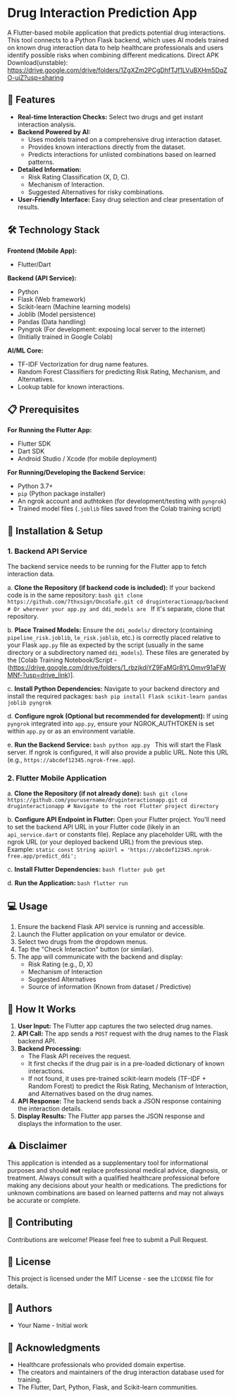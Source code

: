 # Drug Interaction Prediction App

A Flutter-based mobile application that predicts potential drug interactions. This tool connects to a Python Flask backend, which uses AI models trained on known drug interaction data to help healthcare professionals and users identify possible risks when combining different medications.
Direct APK Download(unstable): https://drive.google.com/drive/folders/1ZgXZm2PCgDhfTJf1LVuBXHm5DqZO-ujZ?usp=sharing

## 🚀 Features

-   **Real-time Interaction Checks:** Select two drugs and get instant interaction analysis.
-   **Backend Powered by AI:**
    -   Uses models trained on a comprehensive drug interaction dataset.
    -   Provides known interactions directly from the dataset.
    -   Predicts interactions for unlisted combinations based on learned patterns.
-   **Detailed Information:**
    -   Risk Rating Classification (X, D, C).
    -   Mechanism of Interaction.
    -   Suggested Alternatives for risky combinations.
-   **User-Friendly Interface:** Easy drug selection and clear presentation of results.

## 🛠️ Technology Stack

**Frontend (Mobile App):**
-   Flutter/Dart

**Backend (API Service):**
-   Python
-   Flask (Web framework)
-   Scikit-learn (Machine learning models)
-   Joblib (Model persistence)
-   Pandas (Data handling)
-   Pyngrok (For development: exposing local server to the internet)
-   (Initially trained in Google Colab)

**AI/ML Core:**
-   TF-IDF Vectorization for drug name features.
-   Random Forest Classifiers for predicting Risk Rating, Mechanism, and Alternatives.
-   Lookup table for known interactions.

## 📋 Prerequisites

**For Running the Flutter App:**
-   Flutter SDK
-   Dart SDK
-   Android Studio / Xcode (for mobile deployment)

**For Running/Developing the Backend Service:**
-   Python 3.7+
-   `pip` (Python package installer)
-   An ngrok account and authtoken (for development/testing with `pyngrok`)
-   Trained model files (`.joblib` files saved from the Colab training script)

## 🔧 Installation & Setup

### 1. Backend API Service

The backend service needs to be running for the Flutter app to fetch interaction data.

   a. **Clone the Repository (if backend code is included):**
      If your backend code is in the same repository:
      ```bash
      git clone https://github.com/7thxsign/OncoSafe.git
      cd druginteractionapp/backend # Or wherever your app.py and ddi_models are
      ```
      If it's separate, clone that repository.

   b. **Place Trained Models:**
      Ensure the `ddi_models/` directory (containing `pipeline_risk.joblib`, `le_risk.joblib`, etc.) is correctly placed relative to your Flask `app.py` file as expected by the script (usually in the same directory or a subdirectory named `ddi_models`). These files are generated by the [Colab Training Notebook/Script - (https://drive.google.com/drive/folders/1_rbzjkdiYZ9FaMGr8YLOmvr91aFWMNf-?usp=drive_link)].

   c. **Install Python Dependencies:**
      Navigate to your backend directory and install the required packages:
      ```bash
      pip install Flask scikit-learn pandas joblib pyngrok
      ```

   d. **Configure ngrok (Optional but recommended for development):**
      If using `pyngrok` integrated into `app.py`, ensure your NGROK_AUTHTOKEN is set within `app.py` or as an environment variable.

   e. **Run the Backend Service:**
      ```bash
      python app.py
      ```
      This will start the Flask server. If ngrok is configured, it will also provide a public URL. Note this URL (e.g., `https://abcdef12345.ngrok-free.app`).

### 2. Flutter Mobile Application

   a. **Clone the Repository (if not already done):**
      ```bash
      git clone https://github.com/yourusername/druginteractionapp.git
      cd druginteractionapp # Navigate to the root Flutter project directory
      ```

   b. **Configure API Endpoint in Flutter:**
      Open your Flutter project. You'll need to set the backend API URL in your Flutter code (likely in an `api_service.dart` or constants file).
      Replace any placeholder URL with the ngrok URL (or your deployed backend URL) from the previous step.
      Example: `static const String apiUrl = 'https://abcdef12345.ngrok-free.app/predict_ddi';`

   c. **Install Flutter Dependencies:**
      ```bash
      flutter pub get
      ```

   d. **Run the Application:**
      ```bash
      flutter run
      ```

## 💻 Usage

1.  Ensure the backend Flask API service is running and accessible.
2.  Launch the Flutter application on your emulator or device.
3.  Select two drugs from the dropdown menus.
4.  Tap the "Check Interaction" button (or similar).
5.  The app will communicate with the backend and display:
    -   Risk Rating (e.g., D, X)
    -   Mechanism of Interaction
    -   Suggested Alternatives
    -   Source of information (Known from dataset / Predictive)

## 🤖 How It Works

1.  **User Input:** The Flutter app captures the two selected drug names.
2.  **API Call:** The app sends a `POST` request with the drug names to the Flask backend API.
3.  **Backend Processing:**
    -   The Flask API receives the request.
    -   It first checks if the drug pair is in a pre-loaded dictionary of known interactions.
    -   If not found, it uses pre-trained scikit-learn models (TF-IDF + Random Forest) to predict the Risk Rating, Mechanism of Interaction, and Alternatives based on the drug names.
4.  **API Response:** The backend sends back a JSON response containing the interaction details.
5.  **Display Results:** The Flutter app parses the JSON response and displays the information to the user.

## ⚠️ Disclaimer

This application is intended as a supplementary tool for informational purposes and should **not** replace professional medical advice, diagnosis, or treatment. Always consult with a qualified healthcare professional before making any decisions about your health or medications. The predictions for unknown combinations are based on learned patterns and may not always be accurate or complete.

## 🤝 Contributing

Contributions are welcome! Please feel free to submit a Pull Request.

## 📝 License

This project is licensed under the MIT License - see the `LICENSE` file for details.

## 👥 Authors

-   Your Name - Initial work

## 🙏 Acknowledgments

-   Healthcare professionals who provided domain expertise.
-   The creators and maintainers of the drug interaction database used for training.
-   The Flutter, Dart, Python, Flask, and Scikit-learn communities.
